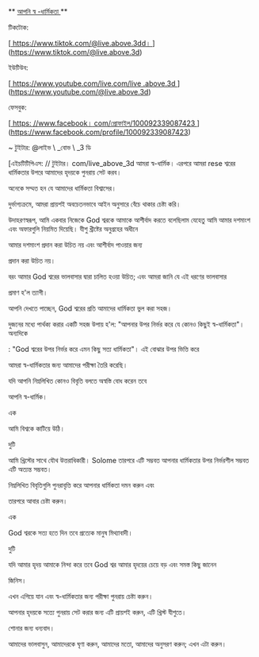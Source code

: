 ** <u> আপনি স্ব -ধার্মিকতা </u> **

টিকটোক:

[<u> https://www.tiktok.com/@live.above.3dd। </u>] (https://www.tiktok.com/@live.above.3d)

ইউটিউব:

[<u> https://www.youtube.com/live.com/live .above.3d </u>] (https://www.youtube.com/@live.above.3d)

ফেসবুক:

[<u> https: //www.facebook। com/প্রোফাইল/100092339087423 </u>] (https://www.facebook.com/profile/100092339087423)

~ টুইটার: @লাইভ \ _বোভ \ _3 ডি

[এইচটিটিপিএস: // টুইটার। com/live_above_3d </u> আমরা স্ব-ধার্মিক। এরপরে আমরা rese শ্বরের ধার্মিকতার উপরে আমাদের হৃদয়কে পুনরায় সেট করব।

অনেকে সম্মত হন যে আমাদের ধার্মিকতা বিশ্বাসের।

দুর্ভাগ্যক্রমে, আমরা প্রায়শই অবচেতনভাবে আইন অনুসারে বেঁচে থাকার চেষ্টা করি।

উদাহরণস্বরূপ, আমি একবার নিজেকে God শ্বরকে আমাকে আশীর্বাদ করতে বলেছিলাম যেহেতু আমি আমার দশমাংশ এবং অফারগুলি নিয়মিত দিয়েছি। যীশু খ্রীষ্টের অনুগ্রহের অধীনে

আমার দশমাংশ প্রদান করা উচিত নয় এবং আশীর্বাদ পাওয়ার জন্য

প্রদান করা উচিত নয়।

বরং আমার God শ্বরের ভালবাসার দ্বারা চালিত হওয়া উচিত; এবং আমরা জানি যে এই ধরণের ভালবাসার

প্রমাণ হ'ল ত্যাগী।

আপনি দেখতে পাচ্ছেন, God শ্বরের প্রতি আমাদের ধার্মিকতা ভুল করা সহজ।

দুজনের মধ্যে পার্থক্য করার একটি সহজ উপায় হ'ল: "আপনার উপর নির্ভর করে যে কোনও কিছুই স্ব-ধার্মিকতা"। অন্যদিকে

: "God শ্বরের উপর নির্ভর করে এমন কিছু সত্য ধার্মিকতা"। এই বোঝার উপর ভিত্তি করে

আমরা স্ব-ধার্মিকতার জন্য আমাদের পরীক্ষা তৈরি করেছি।

যদি আপনি নিম্নলিখিত কোনও বিবৃতি বলতে অস্বস্তি বোধ করেন তবে

আপনি স্ব-ধার্মিক।

এক

আমি বিশ্বকে কাটিয়ে উঠি।

দুটি

আমি খ্রিস্টের সাথে যৌথ উত্তরাধিকারী। Solome তারপরে এটি সম্ভবত আপনার ধার্মিকতার উপর নির্ভরশীল সম্ভবত এটি অত্যন্ত সম্ভবত।

নিম্নলিখিত বিবৃতিগুলি পুনরাবৃত্তি করে আপনার ধার্মিকতা দমন করুন এবং

তারপরে আবার চেষ্টা করুন।

এক

God শ্বরকে সত্য হতে দিন তবে প্রত্যেক মানুষ মিথ্যাবাদী।

দুটি

যদি আমার হৃদয় আমাকে নিন্দা করে তবে God শ্বর আমার হৃদয়ের চেয়ে বড় এবং সমস্ত কিছু জানেন

জিনিস।

এখন এগিয়ে যান এবং স্ব-ধার্মিকতার জন্য পরীক্ষা পুনরায় চেষ্টা করুন।

আপনার হৃদয়কে সত্যে পুনরায় সেট করার জন্য এটি প্রায়শই করুন, এটি খ্রিস্ট যীশুতে।

শোনার জন্য ধন্যবাদ।

আমাদের ভালবাসুন, আমাদেরকে ঘৃণা করুন, আমাদের মতো, আমাদের অনুসরণ করুন; এখন এটা করুন।